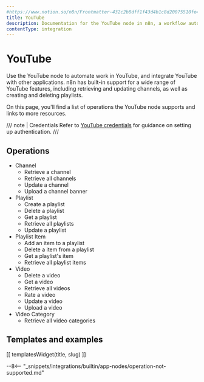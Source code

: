 ```yaml
---
#https://www.notion.so/n8n/Frontmatter-432c2b8dff1f43d4b1c8d20075510fe4
title: YouTube
description: Documentation for the YouTube node in n8n, a workflow automation platform. Includes details of operations and configuration, and links to examples and credentials information.
contentType: integration
---
```


# YouTube

Use the YouTube node to automate work in YouTube, and integrate YouTube with other applications. n8n has built-in support for a wide range of YouTube features, including retrieving and updating channels, as well as creating and deleting playlists. 

On this page, you'll find a list of operations the YouTube node supports and links to more resources.

/// note | Credentials
Refer to [YouTube credentials](/integrations/builtin/credentials/google/) for guidance on setting up authentication. 
///

## Operations

* Channel
    * Retrieve a channel
    * Retrieve all channels
    * Update a channel
    * Upload a channel banner
* Playlist
    * Create a playlist
    * Delete a playlist
    * Get a playlist
    * Retrieve all playlists
    * Update a playlist
* Playlist Item
    * Add an item to a playlist
    * Delete a item from a playlist
    * Get a playlist's item
    * Retrieve all playlist items
* Video
    * Delete a video
    * Get a video
    * Retrieve all videos
    * Rate a video
    * Update a video
    * Upload a video
* Video Category
    * Retrieve all video categories

## Templates and examples

<!-- see https://www.notion.so/n8n/Pull-in-templates-for-the-integrations-pages-37c716837b804d30a33b47475f6e3780 -->
[[ templatesWidget(title, slug) ]]

--8<-- "_snippets/integrations/builtin/app-nodes/operation-not-supported.md"
